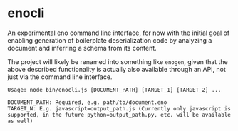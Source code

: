 # enocli

An experimental eno command line interface, for now with the initial goal of enabling generation of boilerplate deserialization code by analyzing a document and inferring a schema from its content.

The project will likely be renamed into something like `enogen`, given that the above described functionality is actually also available through
an API, not just via the command line interface.

```
Usage: node bin/enocli.js [DOCUMENT_PATH] [TARGET_1] [TARGET_2] ...

DOCUMENT_PATH: Required, e.g. path/to/document.eno
TARGET_N: E.g. javascript=output_path.js (Currently only javascript is supported, in the future python=output_path.py, etc. will be available as well)
```
